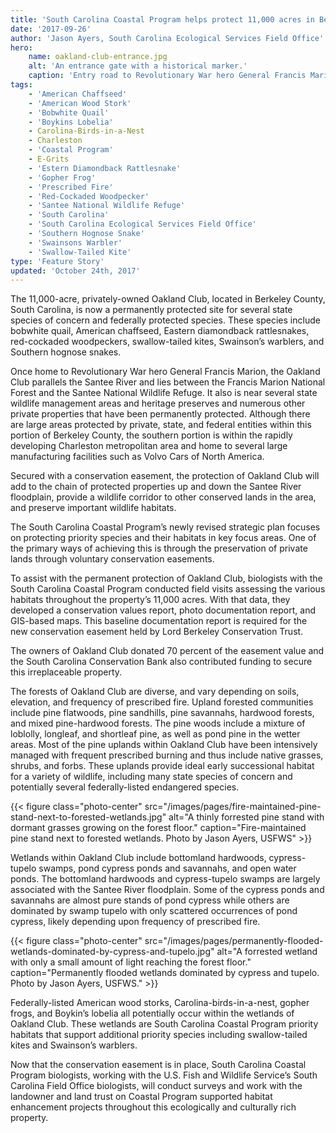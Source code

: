 ```yaml
---
title: 'South Carolina Coastal Program helps protect 11,000 acres in Berkeley County'
date: '2017-09-26'
author: 'Jason Ayers, South Carolina Ecological Services Field Office'
hero:
    name: oakland-club-entrance.jpg
    alt: 'An entrance gate with a historical marker.'
    caption: 'Entry road to Revolutionary War hero General Francis Marion’s grave and Oakland Club. Photo by Jason Ayers, USFWS.'
tags:
    - 'American Chaffseed'
    - 'American Wood Stork'
    - 'Bobwhite Quail'
    - 'Boykins Lobelia'
    - Carolina-Birds-in-a-Nest
    - Charleston
    - 'Coastal Program'
    - E-Grits
    - 'Estern Diamondback Rattlesnake'
    - 'Gopher Frog'
    - 'Prescribed Fire'
    - 'Red-Cockaded Woodpecker'
    - 'Santee National Wildlife Refuge'
    - 'South Carolina'
    - 'South Carolina Ecological Services Field Office'
    - 'Southern Hognose Snake'
    - 'Swainsons Warbler'
    - 'Swallow-Tailed Kite'
type: 'Feature Story'
updated: 'October 24th, 2017'
---
```


The 11,000-acre, privately-owned Oakland Club, located in Berkeley County, South Carolina, is now a permanently protected site for several state species of concern and federally protected species.  These species include bobwhite quail, American chaffseed, Eastern diamondback rattlesnakes, red-cockaded woodpeckers, swallow-tailed kites, Swainson’s warblers, and Southern hognose snakes.

Once home to Revolutionary War hero General Francis Marion, the Oakland Club parallels the Santee River and lies between the Francis Marion National Forest and the Santee National Wildlife Refuge.  It also is near several state wildlife management areas and heritage preserves and numerous other private properties that have been permanently protected. Although there are large areas protected by private, state, and federal entities within this portion of Berkeley County, the southern portion is within the rapidly developing Charleston metropolitan area and home to several large manufacturing facilities such as Volvo Cars of North America.

Secured with a conservation easement, the protection of Oakland Club will add to the chain of protected properties up and down the Santee River floodplain, provide a wildlife corridor to other conserved lands in the area, and preserve important wildlife habitats.  

The South Carolina Coastal Program’s newly revised strategic plan focuses on protecting priority species and their habitats in key focus areas.  One of the primary ways of achieving this is through the preservation of private lands through voluntary conservation easements.

To assist with the permanent protection of Oakland Club, biologists with the South Carolina Coastal Program conducted field visits assessing the various habitats throughout the property’s 11,000 acres.  With that data, they developed a conservation values report, photo documentation report, and GIS-based maps. This baseline documentation report is required for the new conservation easement held by Lord Berkeley Conservation Trust.

The owners of Oakland Club donated 70 percent of the easement value and the South Carolina Conservation Bank also contributed funding to secure this irreplaceable property.

The forests of Oakland Club are diverse, and vary depending on soils, elevation, and frequency of prescribed fire.  Upland forested communities include pine flatwoods, pine sandhills, pine savannahs, hardwood forests, and mixed pine-hardwood forests.  The pine woods include a mixture of loblolly, longleaf, and shortleaf pine, as well as pond pine in the wetter areas.  Most of the pine uplands within Oakland Club have been intensively managed with frequent prescribed burning and thus include native grasses, shrubs, and forbs.  These uplands provide ideal early successional habitat for a variety of wildlife, including many state species of concern and potentially several federally-listed endangered species.

{{< figure class="photo-center" src="/images/pages/fire-maintained-pine-stand-next-to-forested-wetlands.jpg" alt="A thinly forrested pine stand with dormant grasses growing on the forest floor." caption="Fire-maintained pine stand next to forested wetlands.  Photo by Jason Ayers, USFWS" >}}

Wetlands within Oakland Club include bottomland hardwoods, cypress-tupelo swamps, pond cypress ponds and savannahs, and open water ponds.  The bottomland hardwoods and cypress-tupelo swamps are largely associated with the Santee River floodplain.  Some of the cypress ponds and savannahs are almost pure stands of pond cypress while others are dominated by swamp tupelo with only scattered occurrences of pond cypress, likely depending upon frequency of prescribed fire. 

{{< figure class="photo-center" src="/images/pages/permanently-flooded-wetlands-dominated-by-cypress-and-tupelo.jpg" alt="A forrested wetland with only a small amount of light reaching the forest floor." caption="Permanently flooded wetlands dominated by cypress and tupelo. Photo by Jason Ayers, USFWS." >}}

Federally-listed American wood storks, Carolina-birds-in-a-nest, gopher frogs, and Boykin’s lobelia all potentially occur within the wetlands of Oakland Club.  These wetlands are South Carolina Coastal Program priority habitats that support additional priority species including swallow-tailed kites and Swainson’s warblers. 

Now that the conservation easement is in place, South Carolina Coastal Program biologists, working with the U.S. Fish and Wildlife Service’s South Carolina Field Office biologists, will conduct surveys and work with the landowner and land trust on Coastal Program supported habitat enhancement projects throughout this ecologically and culturally rich property.  
